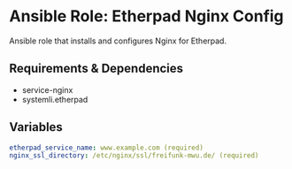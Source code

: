 # Ansible Role: Etherpad Nginx Config

Ansible role that installs and configures Nginx for Etherpad.


## Requirements & Dependencies
- service-nginx
- systemli.etherpad


## Variables

```yaml
etherpad_service_name: www.example.com (required)
nginx_ssl_directory: /etc/nginx/ssl/freifunk-mwu.de/ (required)
```
